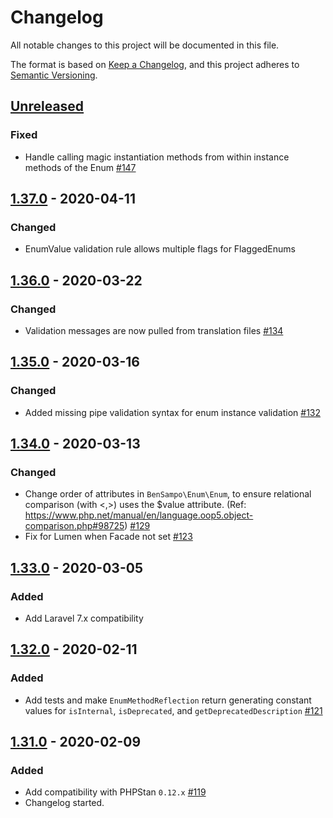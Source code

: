 # Changelog

All notable changes to this project will be documented in this file.

The format is based on [Keep a Changelog](https://keepachangelog.com/en/1.0.0/),
and this project adheres to [Semantic Versioning](https://semver.org/spec/v2.0.0.html).

## [Unreleased](https://github.com/BenSampo/laravel-enum/compare/v1.37.0...master)

### Fixed

- Handle calling magic instantiation methods from within instance methods of the Enum [#147](https://github.com/BenSampo/laravel-enum/pull/147)

## [1.37.0](https://github.com/BenSampo/laravel-enum/compare/v1.36.0...v1.37.0) - 2020-04-11

### Changed

- EnumValue validation rule allows multiple flags for FlaggedEnums

## [1.36.0](https://github.com/BenSampo/laravel-enum/compare/v1.35...v1.36.0) - 2020-03-22

### Changed

- Validation messages are now pulled from translation files [#134](https://github.com/BenSampo/laravel-enum/pull/134)

## [1.35.0](https://github.com/BenSampo/laravel-enum/compare/v1.34...v1.35) - 2020-03-16

### Changed

- Added missing pipe validation syntax for enum instance validation [#132](https://github.com/BenSampo/laravel-enum/pull/132)

## [1.34.0](https://github.com/BenSampo/laravel-enum/compare/v1.33...v1.34) - 2020-03-13

### Changed

- Change order of attributes in `BenSampo\Enum\Enum`, to ensure relational comparison (with <,>) uses the $value attribute. (Ref: https://www.php.net/manual/en/language.oop5.object-comparison.php#98725) [#129](https://github.com/BenSampo/laravel-enum/pull/129)
- Fix for Lumen when Facade not set [#123](https://github.com/BenSampo/laravel-enum/pull/123)

## [1.33.0](https://github.com/BenSampo/laravel-enum/compare/v1.32...v1.33) - 2020-03-05

### Added

- Add Laravel 7.x compatibility

## [1.32.0](https://github.com/BenSampo/laravel-enum/compare/v1.31...v1.32) - 2020-02-11

### Added

- Add tests and make `EnumMethodReflection` return generating constant values for `isInternal`, `isDeprecated`, and
    `getDeprecatedDescription` [#121](https://github.com/BenSampo/laravel-enum/pull/121)

## [1.31.0](https://github.com/BenSampo/laravel-enum/compare/v1.30...v1.31) - 2020-02-09

### Added

- Add compatibility with PHPStan `0.12.x` [#119](https://github.com/BenSampo/laravel-enum/pull/119)
- Changelog started.
